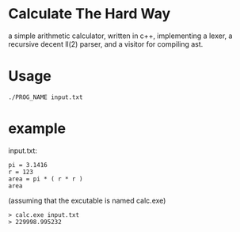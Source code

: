 # Calculate The Hard Way

a simple arithmetic calculator, written in c++, implementing a lexer, a recursive decent ll(2) parser, and a visitor for compiling ast.

# Usage

```
./PROG_NAME input.txt
```

# example

input.txt:

```
pi = 3.1416
r = 123
area = pi * ( r * r )
area
```

(assuming that the excutable is named calc.exe)

```
> calc.exe input.txt
> 229998.995232
```
